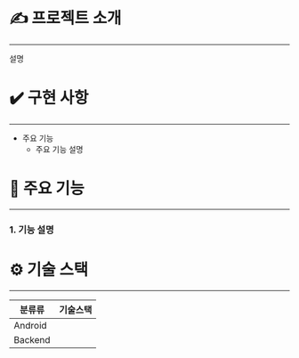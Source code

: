 # ✍️ 프로젝트 소개
- - -
설명

# ✔️ 구현 사항
- - -
- 주요 기능
    - 주요 기능 설명

# 📍 주요 기능
- - -
### 1. 기능 설명

# ⚙️ 기술 스택
- - -

| 분류류 | 기술스택 |
| ------ | ------ |
| Android |        |
| Backend |        |